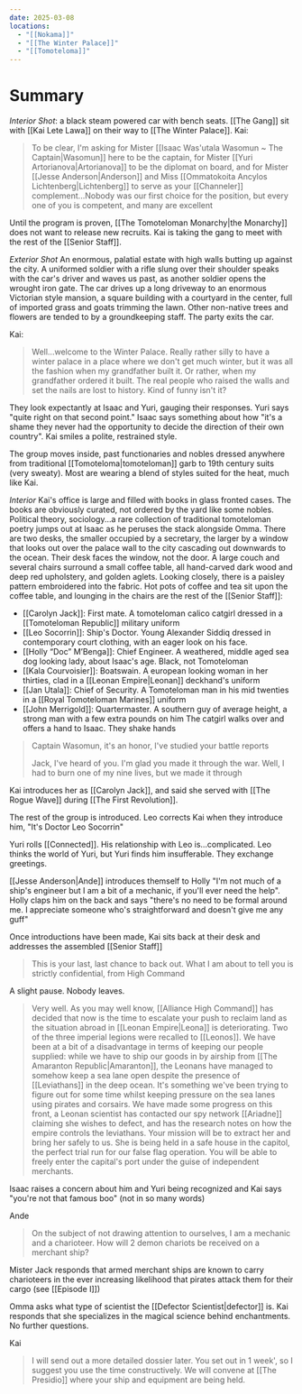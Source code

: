 ```yaml
---
date: 2025-03-08
locations:
  - "[[Nokama]]"
  - "[[The Winter Palace]]"
  - "[[Tomoteloma]]"
---
```

# Summary
*Interior Shot*: a black steam powered car with bench seats. [[The Gang]] sit with [[Kai Lete Lawa]] on their way to [[The Winter Palace]]. 
Kai: 
> To be clear, I'm asking for Mister [[Isaac Was'utala Wasomun ~ The Captain|Wasomun]] here to be the captain, for Mister [[Yuri Artorianova|Artorianova]] to be the diplomat on board, and for Mister [[Jesse Anderson|Anderson]] and Miss [[Ommatokoita Ancylos Lichtenberg|Lichtenberg]] to serve as your [[Channeler]] complement...Nobody was our first choice for the position, but every one of you  is competent, and many are excellent

Until the program is proven, [[The Tomoteloman Monarchy|the Monarchy]] does not want to release new recruits. Kai is taking the gang to meet with the rest of the [[Senior Staff]]. 

*Exterior Shot* An enormous, palatial estate with high walls butting up against the city. A uniformed soldier with a rifle slung over their shoulder speaks with the car's driver and waves us past, as another soldier opens the wrought iron gate. The car drives up a long driveway to an enormous Victorian style mansion, a square building with a courtyard in the center, full of imported grass and goats trimming the lawn. Other non-native trees and flowers are tended to by a groundkeeping staff. The party exits the car.

Kai:
> Well...welcome to the Winter Palace. Really rather silly to have a winter palace in a place where we don't get  much winter, but it was all the fashion when my grandfather built it. Or rather, when my grandfather ordered it built. The real people who raised the walls and set the nails are lost to history. Kind of funny isn't it?

They look expectantly at Isaac and Yuri, gauging their responses. Yuri says "quite right on that second point." Isaac says something about how "it's a shame they never had the opportunity to decide the direction of their own country". Kai smiles a polite, restrained style.

The group moves inside, past functionaries and nobles dressed anywhere from traditional [[Tomoteloma|tomoteloman]] garb to 19th century suits (very sweaty). Most are wearing a blend of styles suited for the heat, much like Kai. 

*Interior* Kai's office is large and filled with books in glass fronted cases. The books are obviously curated, not ordered by the yard like some nobles. Political theory, sociology...a rare collection of traditional tomoteloman poetry jumps out at Isaac as he peruses the stack alongside Omma. There are two desks, the smaller occupied by a secretary, the larger by a window that looks out over the palace wall to the city cascading out downwards to the ocean. Their desk faces the window, not the door. A large couch and several chairs surround a small coffee table, all hand-carved dark wood and deep red upholstery, and golden aglets. Looking closely, there is a paisley pattern embroidered into the fabric. Hot pots of coffee and tea sit upon the coffee table, and lounging in the chairs are the rest of the [[Senior Staff]]:

- [[Carolyn Jack]]: First mate. A tomoteloman calico catgirl  dressed in a [[Tomoteloman Republic]] military uniform
- [[Leo Socorrin]]: Ship's Doctor. Young Alexander Siddiq dressed in contemporary court clothing, with an eager look on his face.
- [[Holly “Doc” M’Benga]]: Chief Engineer. A weathered, middle aged sea dog looking lady, about Isaac's age. Black, not Tomoteloman
- [[Kala Courvoisier]]: Boatswain. A european looking woman in her thirties, clad in a [[Leonan Empire|Leonan]] deckhand's uniform
- [[Jan Utala]]: Chief of Security. A Tomoteloman man in his mid twenties in a [[Royal Tomoteloman Marines]] uniform
- [[John Merrigold]]: Quartermaster. A southern guy of average height, a strong man with a few extra pounds on him
The catgirl walks over and offers a hand to Isaac. They shake hands
> Captain Wasomun, it's an honor, I've studied your battle reports
> 
> Jack, I've heard of you. I'm glad you made it through the war.
> Well, I had to burn one of my nine lives, but we made it through

Kai introduces her as [[Carolyn Jack]], and said she served with [[The Rogue Wave]] during [[The First Revolution]]. 

The rest of the group is introduced. Leo corrects Kai when they introduce him, "It's Doctor Leo Socorrin"

Yuri rolls [[Connected]]. His relationship with Leo is...complicated. Leo thinks the world of Yuri, but Yuri finds him insufferable. They exchange greetings. 

[[Jesse Anderson|Ande]] introduces themself to Holly "I'm not much of a ship's engineer but I am a bit of a mechanic, if you'll ever need the help". Holly claps him on the back and says "there's no need to be formal around me. I appreciate someone who's straightforward and doesn't give me any guff"

Once introductions have been made, Kai sits back at their  desk and addresses the assembled [[Senior Staff]]
> This is your last, last chance to back out. What I am about to tell you is strictly confidential, from High Command

A slight pause. Nobody leaves. 

> Very well. As you may well know, [[Alliance High Command]] has decided that now is the time to escalate your push to reclaim land as the situation abroad in [[Leonan Empire|Leona]] is deteriorating. Two of the three imperial legions were recalled to [[Leonos]]. We have been at a bit of a disadvantage in terms of keeping our people supplied: while we have to ship our goods in by airship from [[The Amaranton Republic|Amaranton]], the Leonans have managed to somehow keep a sea lane open despite the presence of [[Leviathans]] in the deep ocean. It's something we've been trying to figure out for some time whilst keeping pressure on the sea lanes using pirates and corsairs. We have made some progress on this front, a Leonan scientist has contacted our spy network [[Ariadne]] claiming she wishes to defect, and has the research notes on how the empire controls the leviathans. Your mission will be to extract her and bring her safely to us. She is being held in a safe house in the capitol, the perfect trial run for our false flag operation. You will be able to freely enter the capital's port under the guise of independent merchants.

Isaac raises a concern about him and Yuri being recognized and Kai says "you're not that famous boo" (not in so many words)

Ande
> On the subject of not drawing attention to ourselves, I am a mechanic and a charioteer. How will 2 demon chariots be received on a merchant ship?

Mister Jack responds that armed merchant ships are known to carry charioteers in the ever increasing likelihood that pirates attack them for their cargo (see [[Episode I]])

Omma asks what type of scientist the [[Defector Scientist|defector]] is. Kai responds that she specializes in the magical science behind enchantments. No further questions.

Kai
> I will send out a more detailed dossier later. You set out in 1 week', so I suggest you use the time constructively. We will convene at [[The Presidio]] where your ship and equipment are being held.